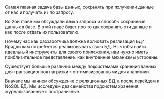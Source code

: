 Самая главная задача базы данных, сохранять при получении данные от нас и получать их по запросу.

Во 2ой главе мы обсуждали языка запроса и способы сохранения данных в базе. В этой главе будет про то как сохранить эти данные и как после отдать их пользователю.

Почему нас как разработчика должна волновать реализация БД? Врядли нам потребуется реализовывать свою БД. Но чтобы найти идеальный инструменты для своего приложения, нам нужно иметь приблизительное представление, как внутренние механизмы устроены.

Существует большие различия между подсистемами хранения данных для транзакционной нагрузки и оптимизированными для аналитики.

Вначале мы начнем обсуждение с реляционных БД, а после перейдем к NoSQL БД. Мы исследуем два семейства подсистем хранения: журнализованные и постраничные.